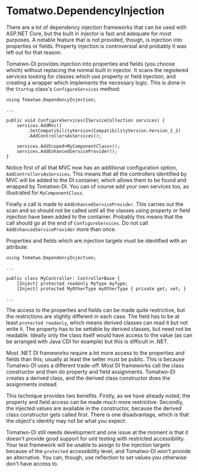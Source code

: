 # Tomatwo.DependencyInjection

There are a lot of dependency injection frameworks that can be used with ASP.NET Core, but the built in injector is fast and adequate for most purposes.  A notable feature that is not provided, though, is injection into properties or fields.  Property injection is controversial and probably it was left out for that reason.

Tomatwo-DI provides injection into properties and fields (you choose which) without replacing the normal built in injector.  It scans the registered services looking for classes which use property or field injection, and creating a wrapper which implements the necessary logic.  This is done in the `Startup` class's `ConfigureServices` method:

```
using Tomatwo.DependencyInjection;

...

public void ConfigureServices(IServiceCollection services) {
    services.AddMvc()
        .SetCompatibilityVersion(CompatibilityVersion.Version_2_2)
        .AddControllersAsServices();

    services.AddScoped<MyComponentClass>();
    services.AddEnhancedServiceProvider();
}
```

Notice first of all that MVC now has an additional configuration option, `AddControllersAsServices`.  This means that all the controllers identified by MVC will be added to the DI container, which allows them to be found and wrapped by Tomatwo-DI.  You can of course add your own services too, as illustrated for `MyComponentClass`.

Finally a call is made to `AddEnhancedServiceProvider`.  This carries out the scan and so should not be called until all the classes using property or field injection have been added to the container.  Probably this means that the call should go at the end of `ConfigureServices`.  Do not call `AddEnhancedServiceProvider` more than once.

Properties and fields which are injection targets must be identified with an attribute:

```
using Tomatwo.DependencyInjection;

...

public class MyController: ControllerBase {
    [Inject] protected readonly MyType myType;
    [Inject] protected MyOtherType myOtherType { private get; set; }

...
```

The access to the properties and fields can be made quite restrictive, but the restrictions are slightly different in each case.  The field has to be at least `protected readonly`, which means derived classes can read it but not write it.  The property has to be settable by derived classes, but need not be readable.  Ideally only the class itself would have access to the value (as can be arranged with Java CDI for example) but this is difficult in .NET.

Most .NET DI frameworks require a lot more access to the properties and fields than this; usually at least the setter must be public.  This is because Tomatwo-DI uses a different trade-off.  Most DI frameworks call the class constructor and then do property and field assignments.  Tomatwo-DI creates a derived class, and the derived class constructor does the assignments instead.

This technique provides two benefits.  Firstly, as we have already noted, the property and field access can be made much more restrictive.  Secondly, the injected values are available in the constructor, because the derived class constructor gets called first.  There is one disadvantage, which is that the object's identity may not be what you expect.

Tomatwo-DI still needs development and one issue at the moment is that it doesn't provide good support for unit testing with restricted accessibility.  Your test framework will be unable to assign to the injection targets because of the `protected` accessibility level, and Tomatwo-DI won't provide an alternative.  You can, though, use reflection to set values you otherwise don't have access to.
